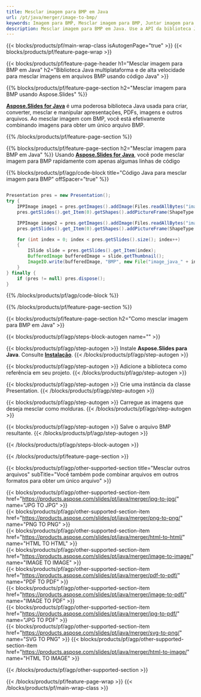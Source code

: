 ```yaml
---
title: Mesclar imagem para BMP em Java
url: /pt/java/merger/image-to-bmp/
keywords: Imagem para BMP, Mesclar imagem para BMP, Juntar imagem para BMP, Combinar imagens, Imagem, BMP, API Java, Biblioteca Java
description: Mesclar imagem para BMP em Java. Use a API da biblioteca Java para combinar imagens
---
```


{{< blocks/products/pf/main-wrap-class isAutogenPage="true" >}}
{{< blocks/products/pf/feature-page-wrap >}}

{{< blocks/products/pf/feature-page-header h1="Mesclar imagem para BMP em Java" h2="Biblioteca Java multiplataforma e de alta velocidade para mesclar imagens em arquivos BMP usando código Java" >}}

{{% blocks/products/pf/feature-page-section h2="Mesclar imagem para BMP usando Aspose.Slides" %}}

[**Aspose.Slides for Java**](https://products.aspose.com/slides/pt/java/) é uma poderosa biblioteca Java usada para criar, converter, mesclar e manipular apresentações, PDFs, imagens e outros arquivos. Ao mesclar imagem com BMP, você está efetivamente combinando imagens para obter um único arquivo BMP.

{{% /blocks/products/pf/feature-page-section %}}




{{% blocks/products/pf/feature-page-section  h2="Mesclar imagem para BMP em Java" %}}
Usando [**Aspose.Slides for Java**](https://products.aspose.com/slides/pt/java/), você pode mesclar imagem para BMP rapidamente com apenas algumas linhas de código

{{% blocks/products/pf/agp/code-block title="Código Java para mesclar imagem para BMP" offSpacer="true" %}}
```java

Presentation pres = new Presentation();
try {
    IPPImage image1 = pres.getImages().addImage(Files.readAllBytes("image1.png"));
    pres.getSlides().get_Item(0).getShapes().addPictureFrame(ShapeType.Rectangle, 0, 0, 100, 100, image1);

    IPPImage image2 = pres.getImages().addImage(Files.readAllBytes("image2.png"));
    pres.getSlides().get_Item(0).getShapes().addPictureFrame(ShapeType.Rectangle, 0, 200, 100, 100, image2);

    for (int index = 0; index < pres.getSlides().size(); index++)
    {
        ISlide slide = pres.getSlides().get_Item(index);
        BufferedImage bufferedImage = slide.getThumbnail();
        ImageIO.write(bufferedImage, "BMP", new File("image_java_" + index + ".bmp"));
    }
} finally {
    if (pres != null) pres.dispose();
}
```
{{% /blocks/products/pf/agp/code-block %}}

{{% /blocks/products/pf/feature-page-section %}}




{{< blocks/products/pf/feature-page-section  h2="Como mesclar imagem para BMP em Java" >}}


{{< blocks/products/pf/agp/steps-block-autogen name="" >}}


{{< blocks/products/pf/agp/step-autogen >}}
Instale **Aspose.Slides para Java**. Consulte [**Instalação**](https://docs.aspose.com/slides/java/installation/).
{{< /blocks/products/pf/agp/step-autogen >}}

{{< blocks/products/pf/agp/step-autogen >}}
Adicione a biblioteca como referência em seu projeto.
{{< /blocks/products/pf/agp/step-autogen >}}

{{< blocks/products/pf/agp/step-autogen >}}
Crie uma instância da classe Presentation.
{{< /blocks/products/pf/agp/step-autogen >}}

{{< blocks/products/pf/agp/step-autogen >}}
Carregue as imagens que deseja mesclar como molduras.
{{< /blocks/products/pf/agp/step-autogen >}}

{{< blocks/products/pf/agp/step-autogen >}}
Salve o arquivo BMP resultante.
{{< /blocks/products/pf/agp/step-autogen >}}


{{< /blocks/products/pf/agp/steps-block-autogen >}}


{{< /blocks/products/pf/feature-page-section >}}




{{< blocks/products/pf/agp/other-supported-section title="Mesclar outros arquivos" subTitle="Você também pode combinar arquivos em outros formatos para obter um único arquivo" >}}

{{< blocks/products/pf/agp/other-supported-section-item href="https://products.aspose.com/slides/pt/java/merger/jpg-to-jpg/" name="JPG TO JPG" >}}  
{{< blocks/products/pf/agp/other-supported-section-item href="https://products.aspose.com/slides/pt/java/merger/png-to-png/" name="PNG TO PNG" >}}  
{{< blocks/products/pf/agp/other-supported-section-item href="https://products.aspose.com/slides/pt/java/merger/html-to-html/" name="HTML TO HTML" >}}  
{{< blocks/products/pf/agp/other-supported-section-item href="https://products.aspose.com/slides/pt/java/merger/image-to-image/" name="IMAGE TO IMAGE" >}}  
{{< blocks/products/pf/agp/other-supported-section-item href="https://products.aspose.com/slides/pt/java/merger/pdf-to-pdf/" name="PDF TO PDF" >}}  
{{< blocks/products/pf/agp/other-supported-section-item href="https://products.aspose.com/slides/pt/java/merger/image-to-pdf/" name="IMAGE TO PDF" >}}  
{{< blocks/products/pf/agp/other-supported-section-item href="https://products.aspose.com/slides/pt/java/merger/jpg-to-pdf/" name="JPG TO PDF" >}}  
{{< blocks/products/pf/agp/other-supported-section-item href="https://products.aspose.com/slides/pt/java/merger/svg-to-png/" name="SVG TO PNG" >}} 
{{< blocks/products/pf/agp/other-supported-section-item href="https://products.aspose.com/slides/pt/java/merger/html-to-image/" name="HTML TO IMAGE" >}}  
  


{{< /blocks/products/pf/agp/other-supported-section >}}

{{< /blocks/products/pf/feature-page-wrap >}}
{{< /blocks/products/pf/main-wrap-class >}}